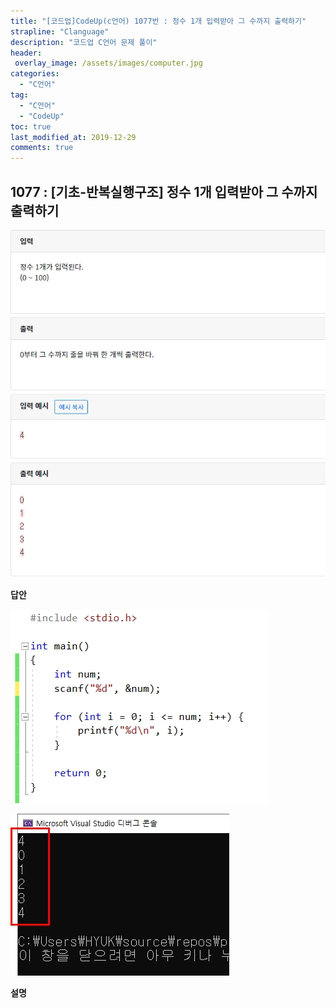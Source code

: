 ```yaml
---
title: "[코드업]CodeUp(c언어) 1077번 : 정수 1개 입력받아 그 수까지 출력하기"
strapline: "Clanguage"
description: "코드업 C언어 문제 풀이"
header:
 overlay_image: /assets/images/computer.jpg
categories:
  - "C언어"
tag:
  - "C언어"
  - "CodeUp"
toc: true
last_modified_at: 2019-12-29
comments: true
---
```


## 1077 : [기초-반복실행구조] 정수 1개 입력받아 그 수까지 출력하기

![c1077](/assets/images/c1077.jpg)

**답안**<br>

![c1077](/assets/images/c1077-2.jpg)

![c1077](/assets/images/c1077-1.jpg)

**설명**

